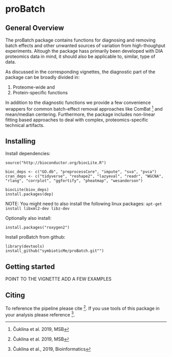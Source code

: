 # proBatch

## General Overview

The proBatch package contains functions for diagnosing and removing batch effects and other unwanted sources of variation from high-thoughput experiments. Altough the package hass primarily been developed with DIA proteomics data in mind, it should also be applicable to, similar, type of data.
    
As discussed in the corresponding vignettes, the diagnostic part of the package can be broadly divided in:

1. Proteome-wide and 
2. Protein-specific functions

In addition to the diagnostic functions we provide a few convenience wrappers for common batch-effect removal approaches like ComBat [^1] and mean/median centering. Furthermore, the package includes non-linear fitting based approaches to deal with complex, proteomics-specific technical artifacts.

## Installing

Install dependencies:

```
source("http://bioconductor.org/biocLite.R")

bioc_deps <- c("GO.db", "preprocessCore", "impute", "sva", "pvca")
cran_deps <- c("tidyverse", "reshape2", "lazyeval", "readr", "WGCNA", "rlang", "corrplot", "ggfortify", "pheatmap", "wesanderson")

biocLite(biov_deps) 
install.packages(dep)
```

NOTE: You might need to also install the following linux packages:
`apt-get install libxml2-dev libz-dev`

Optionally also install:

```
install.packages("roxygen2")
```


Install proBatch from github:

```
library(devtools)
install_github("symbioticMe/proBatch.git"")
```


## Getting started

POINT TO THE VIGNETTE
ADD A FEW EXAMPLES

## Citing

To reference the pipeline please cite [^1].
If you use tools of this package in your analysis please reference [^2]. 
    
[^1]: Čuklina et al. 2019, MSB
[^2]: Čuklina et al., 2019, Bioinformatics